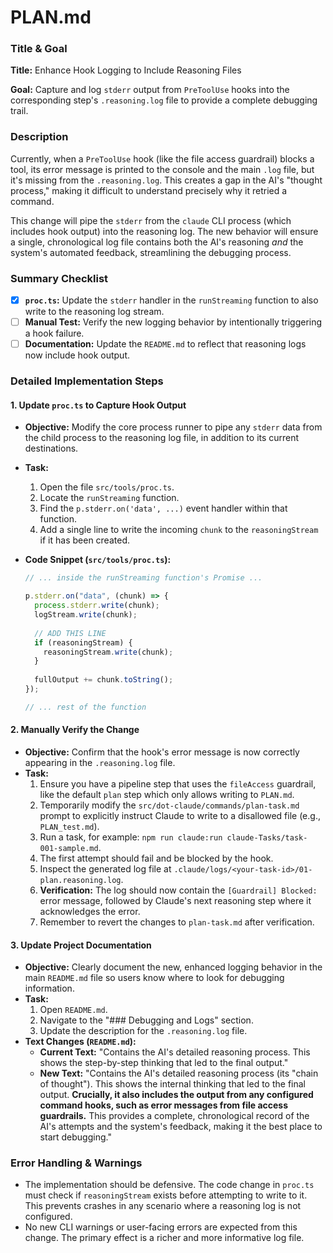 

# PLAN.md

### **Title & Goal**

**Title:** Enhance Hook Logging to Include Reasoning Files

**Goal:** Capture and log `stderr` output from `PreToolUse` hooks into the corresponding step's `.reasoning.log` file to provide a complete debugging trail.

### **Description**

Currently, when a `PreToolUse` hook (like the file access guardrail) blocks a tool, its error message is printed to the console and the main `.log` file, but it's missing from the `.reasoning.log`. This creates a gap in the AI's "thought process," making it difficult to understand precisely why it retried a command.

This change will pipe the `stderr` from the `claude` CLI process (which includes hook output) into the reasoning log. The new behavior will ensure a single, chronological log file contains both the AI's reasoning *and* the system's automated feedback, streamlining the debugging process.

### **Summary Checklist**

-   [x] **`proc.ts`:** Update the `stderr` handler in the `runStreaming` function to also write to the reasoning log stream.
-   [ ] **Manual Test:** Verify the new logging behavior by intentionally triggering a hook failure.
-   [ ] **Documentation:** Update the `README.md` to reflect that reasoning logs now include hook output.

### **Detailed Implementation Steps**

#### 1. Update `proc.ts` to Capture Hook Output

*   **Objective:** Modify the core process runner to pipe any `stderr` data from the child process to the reasoning log file, in addition to its current destinations.
*   **Task:**
    1.  Open the file `src/tools/proc.ts`.
    2.  Locate the `runStreaming` function.
    3.  Find the `p.stderr.on('data', ...)` event handler within that function.
    4.  Add a single line to write the incoming `chunk` to the `reasoningStream` if it has been created.

*   **Code Snippet (`src/tools/proc.ts`):**

    ```typescript
    // ... inside the runStreaming function's Promise ...

    p.stderr.on("data", (chunk) => {
      process.stderr.write(chunk);
      logStream.write(chunk);
      
      // ADD THIS LINE
      if (reasoningStream) {
        reasoningStream.write(chunk);
      }
      
      fullOutput += chunk.toString();
    });

    // ... rest of the function
    ```

#### 2. Manually Verify the Change

*   **Objective:** Confirm that the hook's error message is now correctly appearing in the `.reasoning.log` file.
*   **Task:**
    1.  Ensure you have a pipeline step that uses the `fileAccess` guardrail, like the default `plan` step which only allows writing to `PLAN.md`.
    2.  Temporarily modify the `src/dot-claude/commands/plan-task.md` prompt to explicitly instruct Claude to write to a disallowed file (e.g., `PLAN_test.md`).
    3.  Run a task, for example: `npm run claude:run claude-Tasks/task-001-sample.md`.
    4.  The first attempt should fail and be blocked by the hook.
    5.  Inspect the generated log file at `.claude/logs/<your-task-id>/01-plan.reasoning.log`.
    6.  **Verification:** The log should now contain the `[Guardrail] Blocked:` error message, followed by Claude's next reasoning step where it acknowledges the error.
    7.  Remember to revert the changes to `plan-task.md` after verification.

#### 3. Update Project Documentation

*   **Objective:** Clearly document the new, enhanced logging behavior in the main `README.md` file so users know where to look for debugging information.
*   **Task:**
    1.  Open `README.md`.
    2.  Navigate to the "### Debugging and Logs" section.
    3.  Update the description for the `.reasoning.log` file.
*   **Text Changes (`README.md`):**
    *   **Current Text:** "Contains the AI's detailed reasoning process. This shows the step-by-step thinking that led to the final output."
    *   **New Text:** "Contains the AI's detailed reasoning process (its "chain of thought"). This shows the internal thinking that led to the final output. **Crucially, it also includes the output from any configured command hooks, such as error messages from file access guardrails.** This provides a complete, chronological record of the AI's attempts and the system's feedback, making it the best place to start debugging."

### **Error Handling & Warnings**

*   The implementation should be defensive. The code change in `proc.ts` must check if `reasoningStream` exists before attempting to write to it. This prevents crashes in any scenario where a reasoning log is not configured.
*   No new CLI warnings or user-facing errors are expected from this change. The primary effect is a richer and more informative log file.